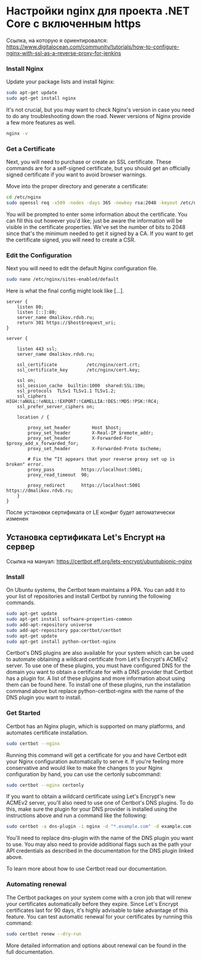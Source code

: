 # Настройки nginx для проекта .NET Core с включенным https

Ссылка, на которую я ориентировался: <https://www.digitalocean.com/community/tutorials/how-to-configure-nginx-with-ssl-as-a-reverse-proxy-for-jenkins>

### Install Nginx

Update your package lists and install Nginx:

```bash
sudo apt-get update
sudo apt-get install nginx
```

It's not crucial, but you may want to check Nginx's version in case you need to do any troubleshooting down the road. Newer versions of Nginx provide a few more features as well.

```bash
nginx -v
```

### Get a Certificate

Next, you will need to purchase or create an SSL certificate. These commands are for a self-signed certificate, but you should get an officially signed certificate if you want to avoid browser warnings.

Move into the proper directory and generate a certificate:

```bash
cd /etc/nginx
sudo openssl req -x509 -nodes -days 365 -newkey rsa:2048 -keyout /etc/nginx/cert.key -out /etc/nginx/cert.crt
```

You will be prompted to enter some information about the certificate. You can fill this out however you'd like; just be aware the information will be visible in the certificate properties. We've set the number of bits to 2048 since that's the minimum needed to get it signed by a CA. If you want to get the certificate signed, you will need to create a CSR.

### Edit the Configuration

Next you will need to edit the default Nginx configuration file.

```bash
sudo nano /etc/nginx/sites-enabled/default
```

Here is what the final config might look like \[...\].

```config
server {
    listen 80;
    listen [::]:80;
    server_name dmalikov.rdvb.ru;
    return 301 https://$host$request_uri;
}

server {

    listen 443 ssl;
    server_name dmalikov.rdvb.ru;

    ssl_certificate           /etc/nginx/cert.crt;
    ssl_certificate_key       /etc/nginx/cert.key;

    ssl on;
    ssl_session_cache  builtin:1000  shared:SSL:10m;
    ssl_protocols  TLSv1 TLSv1.1 TLSv1.2;
    ssl_ciphers HIGH:!aNULL:!eNULL:!EXPORT:!CAMELLIA:!DES:!MD5:!PSK:!RC4;
    ssl_prefer_server_ciphers on;

    location / {

        proxy_set_header        Host $host;
        proxy_set_header        X-Real-IP $remote_addr;
        proxy_set_header        X-Forwarded-For $proxy_add_x_forwarded_for;
        proxy_set_header        X-Forwarded-Proto $scheme;

        # Fix the “It appears that your reverse proxy set up is broken" error.
        proxy_pass          https://localhost:5001;
        proxy_read_timeout  90;

        proxy_redirect      https://localhost:5001 https://dmalikov.rdvb.ru;
    }
}
```

После установки сертификата от LE конфиг будет автоматически изменен

## Установка сертификата Let's Encrypt на сервер

Ссылка на мануал: <https://certbot.eff.org/lets-encrypt/ubuntubionic-nginx>

### Install

On Ubuntu systems, the Certbot team maintains a PPA. You can add it to your list of repositories and install Certbot by running the following commands.

```bash
sudo apt-get update
sudo apt-get install software-properties-common
sudo add-apt-repository universe
sudo add-apt-repository ppa:certbot/certbot
sudo apt-get update
sudo apt-get install python-certbot-nginx 
```

Certbot's DNS plugins are also available for your system which can be used to automate obtaining a wildcard certificate from Let's Encrypt's ACMEv2 server. To use one of these plugins, you must have configured DNS for the domain you want to obtain a certificate for with a DNS provider that Certbot has a plugin for. A list of these plugins and more information about using them can be found here. To install one of these plugins, run the installation command above but replace python-certbot-nginx with the name of the DNS plugin you want to install.

### Get Started

Certbot has an Nginx plugin, which is supported on many platforms, and automates certificate installation.

```bash
sudo certbot --nginx
```

Running this command will get a certificate for you and have Certbot edit your Nginx configuration automatically to serve it. If you're feeling more conservative and would like to make the changes to your Nginx configuration by hand, you can use the certonly subcommand:

```bash
sudo certbot --nginx certonly
```

If you want to obtain a wildcard certificate using Let's Encrypt's new ACMEv2 server, you'll also need to use one of Certbot's DNS plugins. To do this, make sure the plugin for your DNS provider is installed using the instructions above and run a command like the following:

```bash
sudo certbot -a dns-plugin -i nginx -d "*.example.com" -d example.com --server https://acme-v02.api.letsencrypt.org/directory
```

You'll need to replace dns-plugin with the name of the DNS plugin you want to use. You may also need to provide additional flags such as the path your API credentials as described in the documentation for the DNS plugin linked above.

To learn more about how to use Certbot read our documentation.

### Automating renewal

The Certbot packages on your system come with a cron job that will renew your certificates automatically before they expire. Since Let's Encrypt certificates last for 90 days, it's highly advisable to take advantage of this feature. You can test automatic renewal for your certificates by running this command:

```bash
sudo certbot renew --dry-run
```

More detailed information and options about renewal can be found in the full documentation.